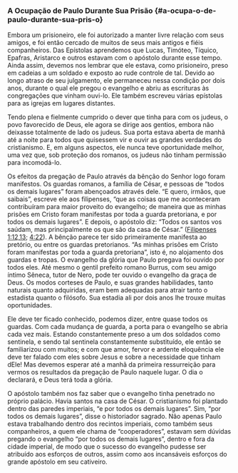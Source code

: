 ### A Ocupação de Paulo Durante Sua Prisão {#a-ocupa-o-de-paulo-durante-sua-pris-o}

Embora um prisioneiro, ele foi autorizado a manter livre relação com seus amigos, e foi então cercado de muitos de seus mais antigos e fiéis companheiros. Das Epístolas aprendemos que Lucas, Timóteo, Tíquico, Epafras, Aristarco e outros estavam com o apóstolo durante esse tempo. Ainda assim, devemos nos lembrar que ele estava, como prisioneiro, preso em cadeias a um soldado e exposto ao rude controle de tal. Devido ao longo atraso de seu julgamento, ele permaneceu nessa condição por dois anos, durante o qual ele pregou o evangelho e abriu as escrituras às congregações que vinham ouvi-lo. Ele também escreveu várias epístolas para as igrejas em lugares distantes.

Tendo plena e fielmente cumprido o dever que tinha para com os judeus, o povo favorecido de Deus, ele agora se dirige aos gentios, embora não deixasse totalmente de lado os judeus. Sua porta estava aberta de manhã até a noite para todos que quisessem vir e ouvir as grandes verdades do cristianismo. E, em alguns aspectos, ele nunca teve oportunidade melhor, uma vez que, sob proteção dos romanos, os judeus não tinham permissão para incomodá-lo.

Os efeitos da pregação de Paulo através da bênção do Senhor logo foram manifestos. Os guardas romanos, a família de César, e pessoas de “todos os demais lugares” foram abençoados através dele. “E quero, irmãos, que saibais”, escreve ele aos filipenses, “que as coisas que me aconteceram contribuíram para maior proveito do evangelho; de maneira que as minhas prisões em Cristo foram manifestas por toda a guarda pretoriana, e por todos os demais lugares”. E depois, o apóstolo diz: “Todos os santos vos saúdam, mas principalmente os que são da casa de César.” ([Filipenses 1:12,13](http://bibliaonline.com.br/acf/fp/1/12,13); [4:22](http://bibliaonline.com.br/acf/fp/4/22)). A bênção parece ter sido primeiramente manifesta ao pretório, ou entre os guardas pretorianos. “As minhas prisões em Cristo foram manifestas por toda a guarda pretoriana”, isto é, no alojamento dos guardas e tropas. O evangelho da glória que Paulo pregava foi ouvido por todos eles. Até mesmo o gentil prefeito romano Burrus, com seu amigo íntimo Sêneca, tutor de Nero, pode ter ouvido o evangelho da graça de Deus. Os modos corteses de Paulo, e suas grandes habilidades, tanto naturais quanto adquiridas, eram bem adequadas para atrair tanto o estadista quanto o filósofo. Sua estadia ali por dois anos lhe trouxe muitas oportunidades.

Ele deve ter ficado conhecido, podemos dizer, entre quase todos os guardas. Com cada mudança de guarda, a porta para o evangelho se abria cada vez mais. Estando constantemente preso a um dos soldados como sentinela, e sendo tal sentinela constantemente substituído, ele então se familiarizou com muitos; e com que amor, fervor e ardente eloquência ele deve ter falado com eles sobre Jesus e sobre a necessidade que tinham dEle! Mas devemos esperar até a manhã da primeira ressurreição para vermos os resultados da pregação de Paulo naquele lugar. O dia o declarará, e Deus terá toda a glória.

O apóstolo também nos faz saber que o evangelho tinha penetrado no próprio palácio. Havia santos na casa de César. O cristianismo foi plantado dentro das paredes imperiais, “e por todos os demais lugares”. Sim, “por todos os demais lugares”, disse o historiador sagrado. Não apenas Paulo estava trabalhando dentro dos recintos imperiais, como também seus companheiros, a quem ele chama de “cooperadores”, estavam sem dúvidas pregando o evangelho “por todos os demais lugares”, dentro e fora da cidade imperial, de modo que o sucesso do evangelho pudesse ser atribuído aos esforços de outros, assim como aos incansáveis esforços do grande apóstolo em seu cativeiro.